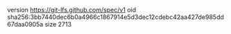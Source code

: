 version https://git-lfs.github.com/spec/v1
oid sha256:3bb7440dec6b0a4966c1867914e5d3dec12cdebc42aa427de985dd67daa0905a
size 2713
